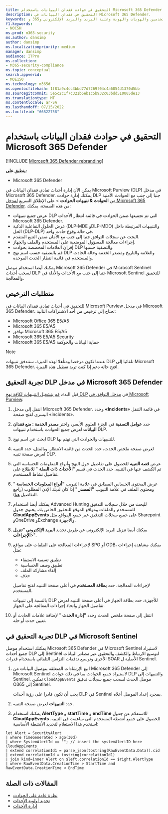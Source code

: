 ```yaml
---
title: التحقيق في حوادث فقدان البيانات باستخدام Microsoft 365 Defender
description: التحقيق في فقدان البيانات في Microsoft 365 Defender.
keywords: منع فقدان البيانات والحوادث والتنبيهات والتحقيق والتحليل والاستجابة والارتباط والهجوم والأجهزة والأجهزة والمستخدمين والهويات والهوية وعلبة البريد والبريد الإلكتروني و365 وmicrosoft وm365
f1.keywords:
- NOCSH
ms.prod: m365-security
ms.author: dansimp
author: dansimp
ms.localizationpriority: medium
manager: dansimp
audience: ITPro
ms.collection:
- M365-security-compliance
ms.topic: conceptual
search.appverid:
- MOE150
ms.technology: m365d
ms.openlocfilehash: 1f81a9c4cc3bbd77d7269f04c4a6854d1370d5bb
ms.sourcegitcommit: 5e5c2c1f7c321b5eb1c5b932c03bdd510005de13
ms.translationtype: MT
ms.contentlocale: ar-SA
ms.lasthandoff: 07/15/2022
ms.locfileid: "66822758"
---
```

# <a name="investigate-data-loss-incidents-with-microsoft-365-defender"></a>التحقيق في حوادث فقدان البيانات باستخدام Microsoft 365 Defender

[!INCLUDE [Microsoft 365 Defender rebranding](../includes/microsoft-defender.md)]

**ينطبق على:**

- Microsoft 365 Defender

يمكن الآن إدارة أحداث تفادي فقدان البيانات في Microsoft Purview (DLP) في مدخل Microsoft 365 Defender. يمكنك إدارة حوادث DLP جنبا إلى جنب مع الحوادث الأمنية من **الحوادث & تنبيهات الحوادث** \> على الإطلاق السريع <a href="https://go.microsoft.com/fwlink/p/?linkid=2077139" target="_blank">لمدخل Microsoft 365 Defender</a>. من هذه الصفحة، يمكنك:

- عرض جميع تنبيهات DLP التي تم تجميعها ضمن الحوادث في قائمة انتظار الأحداث Microsoft 365 Defender.
- عرض الحلول التفاعلية الذكية (DLP-MDE وDLP-MDO) والتنبيهات المرتبطة داخل الحل (DLP-DLP) في حالة وقوع حادث واحد.
- البحث عن سجلات التوافق جنبا إلى جنب مع الأمان ضمن التتبع المتقدم.
- إجراءات معالجة المسؤول الموضعية على المستخدم والملف والجهاز. 
- إقران العلامات المخصصة بحوادث DLP والتصفية حسبها.
- قم بالتصفية حسب اسم نهج DLP والعلامة والتاريخ ومصدر الخدمة وحالة الحادث والمستخدم في قائمة انتظار الحدث الموحدة. 

يمكنك أيضا استخدام موصل Microsoft 365 Defender في Microsoft Sentinel لسحب أحداث DLP جنبا إلى جنب مع الأحداث والأدلة في Microsoft Sentinel للتحقيق والمعالجة.

## <a name="licensing-requirements"></a>متطلبات الترخيص

للتحقيق في أحداث تفادي فقدان البيانات في Microsoft Purview في مدخل Microsoft 365 Defender، تحتاج إلى ترخيص من أحد الاشتراكات التالية: 

- Microsoft Office 365 E5/A5
- Microsoft 365 E5/A5
- توافق Microsoft 365 E5/A5
- Microsoft 365 E5/A5 Security
- Microsoft 365 E5/A5 حماية البيانات والحوكمة

> [!NOTE] 
> عندما تكون مرخصا ومتأهلا لهذه الميزة، ستتدفق تنبيهات DLP تلقائيا إلى Microsoft 365 Defender. افتح حالة دعم إذا كنت تريد تعطيل هذه الميزة. 

## <a name="dlp-investigation-experience-in-the-microsoft-365-defender-portal"></a>تجربة التحقيق DLP في مدخل Microsoft 365 Defender

قبل البدء، [قم بتشغيل التنبيهات لكافة نهج DLP](/microsoft-365/compliance/dlp-configure-view-alerts-policies#alert-configuration-experience) في <a href="https://purview.microsoft.com" target="_blank">مدخل التوافق في Microsoft Purview</a>.

1. انتقل إلى مدخل Microsoft 365 Defender، وحدد **«Incidents**» في قائمة التنقل اليسرى لفتح صفحة «incidents».

2. حدد **عوامل التصفية** في الجزء العلوي الأيسر، واختر **مصدر الخدمة : منع فقدان البيانات** لعرض جميع الحوادث باستخدام تنبيهات DLP.

3. ابحث عن اسم نهج DLP للتنبيهات والحوادث التي تهتم بها.

4. لعرض صفحة ملخص الحدث، حدد الحدث من قائمة الانتظار. وبالمثل، حدد التنبيه لعرض صفحة تنبيه DLP.

5. عرض **قصة التنبيه** للحصول على تفاصيل حول النهج وأنواع المعلومات الحساسة التي تم الكشف عنها في التنبيه. حدد الحدث في قسم **"الأحداث ذات الصلة** " للاطلاع على تفاصيل نشاط المستخدم.

6. عرض المحتوى الحساس المطابق في علامة التبويب **"أنواع المعلومات الحساسة** " ومحتوى الملف في علامة التبويب **"المصدر** " إذا كان لديك الإذن المطلوب (راجع التفاصيل <a href="/microsoft-365/compliance/dlp-alerts-dashboard-get-started#roles" target="_blank">هنا</a>).

7. يمكنك أيضا استخدام Advanced Hunting للبحث من خلال سجلات التدقيق للمستخدم والملفات ومواقع الموقع للتحقيق الخاص بك. يحتوي جدول **CloudAppEvents** على جميع سجلات التدقيق عبر جميع المواقع مثل Sharepoint وOneDrive وExchange والأجهزة.

8. يمكنك أيضا تنزيل البريد الإلكتروني عن طريق تحديد **البريد الإلكتروني "تنزيل** **الإجراءات**\>". 

9. لإجراءات المعالجة على الملفات على مواقع SPO أو ODB، يمكنك مشاهدة إجراءات مثل:

    - تطبيق تسمية الاستبقاء
    - تطبيق وصف الحساسية
    - إلغاء مشاركة الملف
    - حذف

   لإجراءات المعالجة، حدد **بطاقة المستخدم** في أعلى صفحة التنبيه لفتح تفاصيل المستخدم.

   بالنسبة إلى تنبيهات DLP للأجهزة، حدد بطاقة الجهاز في أعلى صفحة التنبيه لعرض تفاصيل الجهاز واتخاذ إجراءات المعالجة على الجهاز.

10. انتقل إلى صفحة ملخص الحدث وحدد **"إدارة الحدث** " لإضافة علامات الحادث أو تعيين حدث أو حله.

## <a name="dlp-investigation-experience-in-microsoft-sentinel"></a>تجربة التحقيق في DLP في Microsoft Sentinel

يمكنك استخدام موصل Microsoft 365 Defender في Microsoft Sentinel لاستيراد جميع أحداث DLP إلى Sentinel لتوسيع الارتباط والكشف والتحقيق عبر مصادر البيانات الأخرى وتوسيع تدفقات التزامن التلقائي باستخدام قدرات SOAR الأصلية ل Sentinel. 

1. اتبع الإرشادات المتعلقة بتوصيل البيانات من Microsoft 365 Defender إلى Microsoft Sentinel لاستيراد جميع الحوادث بما في ذلك حوادث DLP والتنبيهات إلى Sentinel. تمكين `CloudAppEvents` موصل الحدث لسحب جميع سجلات تدقيق O365 إلى Sentinel.

   يجب أن تكون قادرا على رؤية أحداث DLP في Sentinel بمجرد إعداد الموصل أعلاه.

2. حدد **التنبيهات** لعرض صفحة التنبيه.

3. يمكنك استخدام **AlertType** و **startTime** و **endTime** للاستعلام عن جدول **CloudAppEvents** للحصول على جميع أنشطة المستخدم التي ساهمت في التنبيه. استخدم هذا الاستعلام لتحديد الأنشطة الأساسية:

```kusto
let Alert = SecurityAlert
| where TimeGenerated > ago(30d)
| where SystemAlertId == ""; // insert the systemAlertID here
CloudAppEvents
| extend correlationId1 = parse_json(tostring(RawEventData.Data)).cid
| extend correlationId = tostring(correlationId1)
| join kind=inner Alert on $left.correlationId == $right.AlertType
| where RawEventData.CreationTime > StartTime and RawEventData.CreationTime < EndTime
```

## <a name="related-articles"></a>المقالات ذات الصلة

- [نظرة عامة على الحوادث](incidents-overview.md)
- [تحديد أولوية الأحداث](incident-queue.md)
- [إدارة الأحداث](manage-incidents.md)
